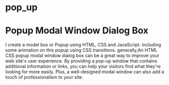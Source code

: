 # pop_up
# Popup Modal Window Dialog Box
I create a model box or Popup using HTML, CSS and JavaScript. 
including some animation on this popup using CSS transitions.
generally,An HTML CSS popup modal window dialog box can be a great way to improve your web site's user experience. 
By providing a pop-up window that contains additional information or links, you can help your visitors find what they're looking for more easily.
Plus, a well-designed modal window can also add a touch of professionalism to your site.
